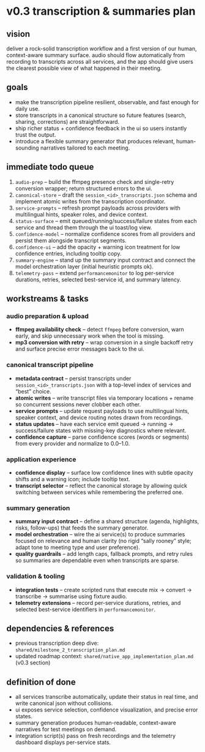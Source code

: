 # v0.3 transcription & summaries plan

## vision
deliver a rock-solid transcription workflow and a first version of our human, context-aware summary surface. audio should flow automatically from recording to transcripts across all services, and the app should give users the clearest possible view of what happened in their meeting.

## goals
- make the transcription pipeline resilient, observable, and fast enough for daily use.
- store transcripts in a canonical structure so future features (search, sharing, corrections) are straightforward.
- ship richer status + confidence feedback in the ui so users instantly trust the output.
- introduce a flexible summary generator that produces relevant, human-sounding narratives tailored to each meeting.

## immediate todo queue
1. `audio-prep` – build the ffmpeg presence check and single-retry conversion wrapper; return structured errors to the ui.
2. `canonical-store` – draft the `session_<id>_transcripts.json` schema and implement atomic writes from the transcription coordinator.
3. `service-prompts` – refresh prompt payloads across providers with multilingual hints, speaker roles, and device context.
4. `status-surface` – emit queued/running/success/failure states from each service and thread them through the ui toast/log view.
5. `confidence-model` – normalize confidence scores from all providers and persist them alongside transcript segments.
6. `confidence-ui` – add the opacity + warning icon treatment for low confidence entries, including tooltip copy.
7. `summary-engine` – stand up the summary input contract and connect the model orchestration layer (initial heuristic prompts ok).
8. `telemetry-pass` – extend `performancemonitor` to log per-service durations, retries, selected best-service id, and summary latency.

## workstreams & tasks

### audio preparation & upload
- **ffmpeg availability check** – detect `ffmpeg` before conversion, warn early, and skip unnecessary work when the tool is missing.
- **mp3 conversion with retry** – wrap conversion in a single backoff retry and surface precise error messages back to the ui.

### canonical transcript pipeline
- **metadata contract** – persist transcripts under `session_<id>_transcripts.json` with a top-level index of services and “best” choice.
- **atomic writes** – write transcript files via temporary locations + rename so concurrent sessions never clobber each other.
- **service prompts** – update request payloads to use multilingual hints, speaker context, and device routing notes drawn from recordings.
- **status updates** – have each service emit queued → running → success/failure states with missing-key diagnostics where relevant.
- **confidence capture** – parse confidence scores (words or segments) from every provider and normalize to 0.0–1.0.

### application experience
- **confidence display** – surface low confidence lines with subtle opacity shifts and a warning icon; include tooltip text.
- **transcript selector** – reflect the canonical storage by allowing quick switching between services while remembering the preferred one.

### summary generation
- **summary input contract** – define a shared structure (agenda, highlights, risks, follow-ups) that feeds the summary generator.
- **model orchestration** – wire the ai service(s) to produce summaries focused on relevance and human clarity (no rigid “sally rooney” style; adapt tone to meeting type and user preference).
- **quality guardrails** – add length caps, fallback prompts, and retry rules so summaries are dependable even when transcripts are sparse.

### validation & tooling
- **integration tests** – create scripted runs that execute mix → convert → transcribe → summarise using fixture audio.
- **telemetry extensions** – record per-service durations, retries, and selected best-service identifiers in `performancemonitor`.

## dependencies & references
- previous transcription deep dive: `shared/milestone_2_transcription_plan.md`
- updated roadmap context: `shared/native_app_implementation_plan.md` (v0.3 section)

## definition of done
- all services transcribe automatically, update their status in real time, and write canonical json without collisions.
- ui exposes service selection, confidence visualization, and precise error states.
- summary generation produces human-readable, context-aware narratives for test meetings on demand.
- integration script(s) pass on fresh recordings and the telemetry dashboard displays per-service stats.
